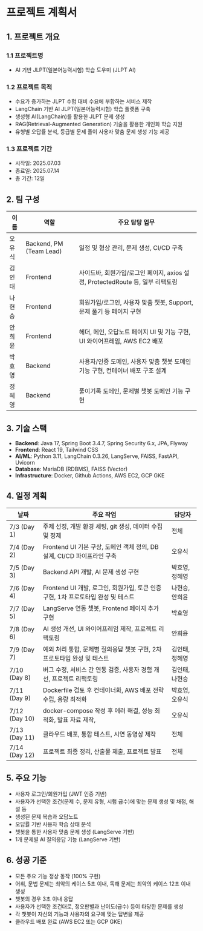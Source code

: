 # 프로젝트 계획서

## 1. 프로젝트 개요

### 1.1 프로젝트명

- AI 기반 JLPT(일본어능력시험) 학습 도우미 (JLPT AI)

### 1.2 프로젝트 목적

- 수요가 증가하는 JLPT 수험 대비 수요에 부합하는 서비스 제작
- LangChain 기반 AI JLPT(일본어능력시험) 학습 플랫폼 구축
- 생성형 AI(LangChain)를 활용한 JLPT 문제 생성
- RAG(Retrieval-Augmented Generation) 기술을 활용한 개인화 학습 지원
- 유형별 오답률 분석, 등급별 문제 풀이 사용자 맞춤 문제 생성 기능 제공

### 1.3 프로젝트 기간

- 시작일: 2025.07.03
- 종료일: 2025.07.14
- 총 기간: 12일

## 2. 팀 구성

| 이름   | 역할                    | 주요 담당 업무                                        |
| ------ | ----------------------- | ----------------------------------------------------- |
| 오유식 | Backend, PM (Team Lead) | 일정 및 형상 관리, 문제 생성, CI/CD 구축 |
| 김인태 | Frontend                | 사이드바, 회원가입/로그인 페이지, axios 설정, ProtectedRoute 등, 일부 리팩토링 |
| 나현승 | Frontend                | 회원가입/로그인, 사용자 맞춤 챗봇, Support, 문제 풀기 등 페이지 구현       |
| 안희윤 | Frontend                | 헤더, 메인, 오답노트 페이지 UI 및 기능 구현, UI 와이어프레임, AWS EC2 배포 |
| 박효영 | Backend                 | 사용자/인증 도메인, 사용자 맞춤 챗봇 도메인 기능 구현, 컨테이너 배포 구조 설계 |
| 정혜영 | Backend                 | 풀이기록 도메인, 문제별 챗봇 도메인 기능 구현           |

## 3. 기술 스택

- **Backend**: Java 17, Spring Boot 3.4.7, Spring Security 6.x, JPA, Flyway
- **Frontend**: React 19, Tailwind CSS
- **AI/ML**: Python 3.11, LangChain 0.3.26, LangServe, FAISS, FastAPI, Uvicorn
- **Database**: MariaDB (RDBMS), FAISS (Vector)
- **Infrastructure**: Docker, Github Actions, AWS EC2, GCP GKE

## 4. 일정 계획

| 날짜          | 주요 작업                                                                                                | 담당자    |
| ------------- | -------------------------------------------------------------------------------------------------------- | --- |
| 7/3 (Day 1)   | 주제 선정, 개발 환경 세팅, git 생성, 데이터 수집 및 정제                            |  전체   |
| 7/4 (Day 2)   | Frontend UI 기본 구상, 도메인 객체 정의, DB 설계, CI/CD 파이프라인 구축                | 오유식    |
| 7/5 (Day 3)   | Backend API 개발, AI 문제 생성 구현     | 박효영, 정혜영    |
| 7/6 (Day 4)   | Frontend UI 개발, 로그인, 회원가입, 토큰 인증 구현, 1차 프로토타입 완성 및 테스트  | 나현승, 안희윤    |
| 7/7 (Day 5)   | LangServe 연동 챗봇, Frontend 페이지 추가 구현                             | 박효영    |
| 7/8 (Day 6)   | AI 생성 개선, UI 와이어프레임 제작, 프로젝트 리팩토링                            | 안희윤    |
| 7/9 (Day 7)   | 예외 처리 통합, 문제별 질의응답 챗봇 구현, 2차 프로토타입 완성 및 테스트        | 김인태, 정혜영    |
| 7/10 (Day 8)  | 버그 수정, 서비스 간 연동 검증, 사용자 경험 개선, 프로젝트 리팩토링           | 김인태, 나현승    |
| 7/11 (Day 9)  | Dockerfile 검토 후 컨테이너화, AWS 배포 전략 수립, 용량 최적화                                          | 박효영, 오유식    |
| 7/12 (Day 10) | docker-compose 작성 후 에러 해결, 성능 최적화, 발표 자료 제작,                                                 | 오유식    |
| 7/13 (Day 11) | 클라우드 배포, 통합 테스트, 시연 동영상 제작                                       | 전체    |
| 7/14 (Day 12) | 프로젝트 최종 정리, 산출물 제출, 프로젝트 발표                                       | 전체    |

## 5. 주요 기능

- 사용자 로그인/회원가입 (JWT 인증 기반)
- 사용자가 선택한 조건(문제 수, 문제 유형, 시험 급수)에 맞는 문제 생성 및 채점, 해설 등
- 생성된 문제 복습과 오답노트
- 오답률 기반 사용자 학습 상태 분석
- 챗봇을 통한 사용자 맞춤 문제 생성 (LangServe 기반)
- 1개 문제별 AI 질의응답 기능 (LangServe 기반)

## 6. 성공 기준

- 모든 주요 기능 정상 동작 (100% 구현)
- 어휘, 문법 문제는 최악의 케이스 5초 이내, 독해 문제는 최악의 케이스 12초 이내 생성
- 챗봇의 경우 3초 이내 응답
- 사용자가 선택한 조건대로, 정오판별과 난이도(급수) 등이 타당한 문제를 생성
- 각 챗봇이 자신의 기능과 사용자의 요구에 맞는 답변을 제공
- 클라우드 배포 완료 (AWS EC2 또는 GCP GKE)

